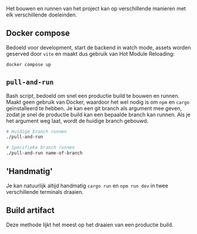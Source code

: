 Het bouwen en runnen van het project kan op verschillende manieren met elk verschillende doeleinden.

## Docker compose

Bedoeld voor development, start de backend in watch mode, assets worden geserved door `vite` en maakt dus gebruik van Hot Module Reloading:

```sh
docker compose up
```

## `pull-and-run`
Bash script, bedoeld om snel een productie build te bouwen en runnen. Maakt geen gebruik van Docker, waardoor het wel nodig is om `npm` en `cargo` geïnstalleerd te hebben. Je kan een git branch als argument mee geven, zodat je snel de productie build kan een bepaalde branch kan runnen. Als je het argument weg laat, wordt de huidige branch gebouwd.
```sh
# Huidige branch runnen
./pull-and-run

# Specifieke branch runnen
./pull-and-run name-of-branch
```
  
## 'Handmatig'

Je kan natuurlijk altijd handmatig `cargo run` en `npm run dev` in twee verschillende terminals draaien.


## Build artifact

Deze methode lijkt het meest op het draaien van een productie build.
